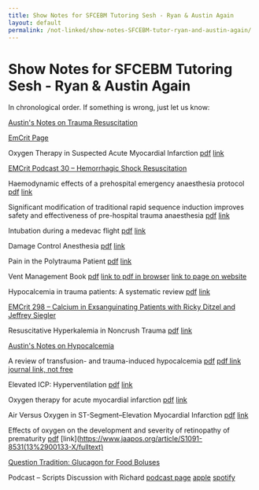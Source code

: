 ```yaml
---
title: Show Notes for SFCEBM Tutoring Sesh - Ryan & Austin Again
layout: default
permalink: /not-linked/show-notes-SFCEBM-tutor-ryan-and-austin-again/
---
```


# Show Notes for SFCEBM Tutoring Sesh - Ryan & Austin Again

In chronological order.  If something is wrong, just let us know:

[Austin's Notes on Trauma Resuscitation](https://archive.org/download/show-notes-sfcebm-tutor-ryan-and-austin-again/Trauma%20Resuscitation.pdf)

[EmCrit Page](https://emcrit.org/about/)

Oxygen Therapy in Suspected Acute Myocardial Infarction [pdf](https://archive.org/download/show-notes-sfcebm-tutor-ryan-and-austin-again/Oxygen%20Therapy%20is%20Suspected%20Acute%20Myocardial%20Infarction.pdf) [link](https://www.nejm.org/doi/full/10.1056/nejmoa1706222)

[EMCrit Podcast 30 – Hemorrhagic Shock Resuscitation](https://emcrit.org/emcrit/trauma-resuscitation-dutton/)

Haemodynamic effects of a prehospital emergency anaesthesia protocol [pdf](https://archive.org/download/show-notes-sfcebm-tutor-ryan-and-austin-again/Haemodynamic%20effects%20of%20a%20prehospital%20emergency%20anaesthesia%20protocol.pdf) [link](https://bmjopen.bmj.com/content/11/12/e056487.long)

Significant modification of traditional rapid sequence induction improves safety and effectiveness of pre-hospital trauma anaesthesia [pdf](https://archive.org/download/show-notes-sfcebm-tutor-ryan-and-austin-again/Significant%20modification%20of%20traditional%20rapid%20sequence%20induction%20improves%20safety%20and%20effectiveness%20of%20pre-hospital%20trauma%20anaesthesia.pdf) [link](https://ccforum.biomedcentral.com/articles/10.1186/s13054-015-0872-2)

Intubation during a medevac flight [pdf](https://archive.org/download/show-notes-sfcebm-tutor-ryan-and-austin-again/Intubation%20during%20a%20medevac%20flight.pdf) [link](https://sjtrem.biomedcentral.com/articles/10.1186/s13049-020-00784-z)

Damage Control Anesthesia [pdf](https://archive.org/download/show-notes-sfcebm-tutor-ryan-and-austin-again/Damage%20Control%20Anesthesia.pdf) [link](https://emcrit.org/wp-content/uploads/damage_controanesthesial.pdf)

Pain in the Polytrauma Patient [pdf](https://archive.org/download/show-notes-sfcebm-tutor-ryan-and-austin-again/Pain%20in%20the%20Polytrauma%20Patient.pdf) [link](https://painandpsa.org/pain-in-the-poly-trauma-patient/)

Vent Management Book [pdf](https://archive.org/download/vent-book-draft-1/Rykerr%20Medical%27s%20Vent%20Management%20Guide%20-%20Version%201.pdf) [link to pdf in browser](https://dn721605.ca.archive.org/0/items/vent-book-draft-1/Rykerr%20Medical%27s%20Vent%20Management%20Guide%20-%20Version%201.pdf) [link to page on website](https://www.rykerrmedical.com/clinical-resources/vent-management/)


Hypocalcemia in trauma patients: A systematic review [pdf](https://archive.org/download/show-notes-sfcebm-tutor-ryan-and-austin-again/Hypocalcemia%20in%20trauma%20patients%3A%20A%20systematic%20review.pdf) [link](https://journals.lww.com/jtrauma/Fulltext/2021/02000/Hypocalcemia_in_trauma_patients__A_systematic.26.aspx)

[EMCrit 298 – Calcium in Exsanguinating Patients with Ricky Ditzel and Jeffrey Siegler](https://emcrit.org/emcrit/calcium-massive-transfusion/)

Resuscitative Hyperkalemia in Noncrush Trauma [pdf](https://archive.org/download/show-notes-sfcebm-tutor-ryan-and-austin-again/Resuscitative%20Hyperkalemia%20in%20Noncrush%20Trauma.pdf) [link](https://journals.lww.com/cjasn/Fulltext/2007/03000/Resuscitative_Hyperkalemia_in_Noncrush_Trauma__A.27.aspx)

[Austin's Notes on Hypocalcemia](https://archive.org/download/show-notes-sfcebm-tutor-ryan-and-austin-again/Hypocalcemia%20in%20Hemorrhage.pdf)

A review of transfusion- and trauma-induced hypocalcemia [pdf](https://archive.org/download/show-notes-sfcebm-tutor-ryan-and-austin-again/A%20review%20of%20transfusion-%20and%20trauma-induced%20hypocalcemia.%20Is%20it%20time%20to%20change%20the%20lethal%20triad%20to%20the%20lethal%20diamond_.pdf) [pdf link](https://emcrit.org/wp-content/uploads/2021/05/Official-JTACS-Lethal-Diamond.pdf) [journal link, not free](https://journals.lww.com/jtrauma/Citation/2020/03000/A_review_of_transfusion__and_trauma_induced.11.aspx)

Elevated ICP: Hyperventilation [pdf](https://archive.org/download/show-notes-sfcebm-tutor-ryan-and-austin-again/Elevated%20Intracranial%20Pressures%20-%20OpenAnesthesia.pdf) [link](https://www.openanesthesia.org/keywords/elevated-intracranial-pressures/)

Oxygen therapy for acute myocardial infarction [pdf](https://archive.org/download/show-notes-sfcebm-tutor-ryan-and-austin-again/Oxygen%20therapy%20for%20acute%20myocardial%20infarction.pdf) [link](https://www.cochranelibrary.com/cdsr/doi/10.1002/14651858.CD007160.pub4/full)

Air Versus Oxygen in ST-Segment–Elevation Myocardial Infarction [pdf](https://archive.org/download/show-notes-sfcebm-tutor-ryan-and-austin-again/Air%20Versus%20Oxygen%20in%20ST-Segment%E2%80%93Elevation%20Myocardial%20Infarction.pdf) [link](https://www.ahajournals.org/doi/10.1161/CIRCULATIONAHA.114.014494?url_ver=Z39.88-2003&rfr_id=ori:rid:crossref.org&rfr_dat=cr_pub%20%200pubmed)

Effects of oxygen on the development and severity of retinopathy of prematurity [pdf](https://archive.org/download/show-notes-sfcebm-tutor-ryan-and-austin-again/Effects%20of%20oxygen%20on%20the%20development%20and%20severity%20of%20retinopathy%20of%20prematurity.pdf) [link](https://www.jaapos.org/article/S1091-8531(13%2900133-X/fulltext)

[Question Tradition: Glucagon for Food Boluses](https://rebelem.com/question-tradition-glucagon-food-boluses/)

Podcast – Scripts Discussion with Richard [podcast page](https://www.rykerrmedical.com/podcast/) [apple](https://podcasts.apple.com/us/podcast/scripts-discussion-with-richard/id1570765323?i=1000688384710) [spotify](https://open.spotify.com/episode/08L9EZQb0C90z15hikD6XO?si=j0_v9cWyRC6ENmvUEF3AVw)


